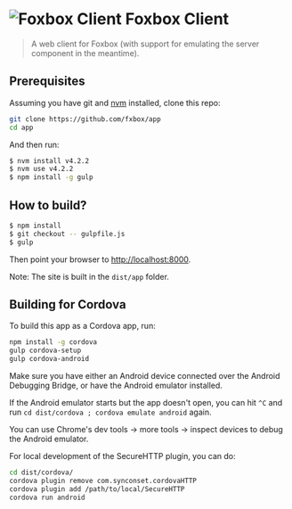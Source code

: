# ![Foxbox Client](https://raw.githubusercontent.com/fxbox/app/master/app/img/icons/32.png "Foxbox Client") Foxbox Client

> A web client for Foxbox (with support for emulating the server component in the meantime).

## Prerequisites

Assuming you have git and [nvm](http://nvm.sh/) installed, clone this repo:

```bash
git clone https://github.com/fxbox/app
cd app
```

And then run:

```bash
$ nvm install v4.2.2
$ nvm use v4.2.2
$ npm install -g gulp
```

## How to build?

```bash
$ npm install
$ git checkout -- gulpfile.js
$ gulp
```

Then point your browser to [http://localhost:8000](http://localhost:8000/).

Note: The site is built in the `dist/app` folder.

## Building for Cordova

To build this app as a Cordova app, run:

```bash
npm install -g cordova
gulp cordova-setup
gulp cordova-android
```

Make sure you have either an Android device connected over the Android Debugging
Bridge, or have the Android emulator installed.

If the Android emulator starts but the app doesn't open, you can hit `^C` and
run `cd dist/cordova ; cordova emulate android` again.

You can use Chrome's dev tools -> more tools -> inspect devices
to debug the Android emulator.

For local development of the SecureHTTP plugin, you can do:

```bash
cd dist/cordova/
cordova plugin remove com.synconset.cordovaHTTP
cordova plugin add /path/to/local/SecureHTTP
cordova run android
```
